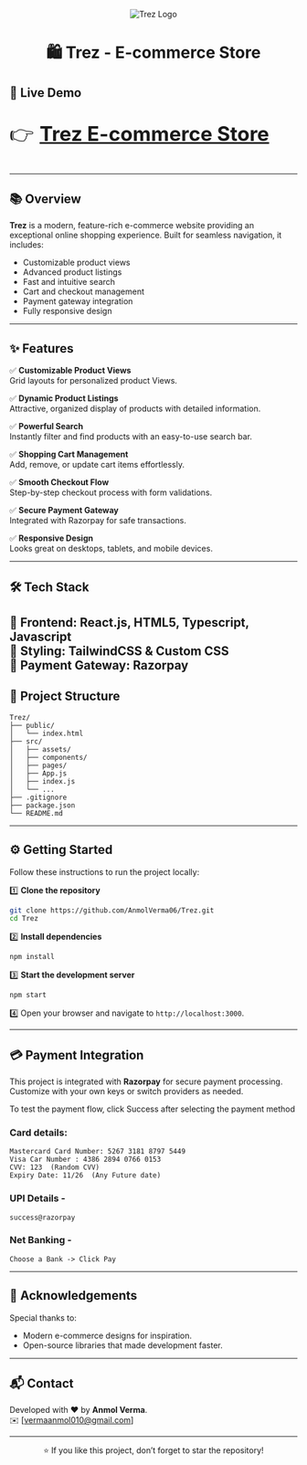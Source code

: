 
<p align="center">
  <img src="https://img.shields.io/badge/Trez-Ecommerce-blueviolet?style=for-the-badge&logo=react" alt="Trez Logo">
</p>

<h1 align="center">🛍️ Trez - E-commerce Store</h1>

## 🚀 Live Demo

<p style="font-size: 2.5em;">
  👉 <a href="https://trez-ecommerce.netlify.app"><strong>Trez E-commerce Store</strong></a>
</p>

---

## 📚 Overview

**Trez** is a modern, feature-rich e-commerce website providing an exceptional online shopping experience. Built for seamless navigation, it includes:
- Customizable product views
- Advanced product listings
- Fast and intuitive search
- Cart and checkout management
- Payment gateway integration
- Fully responsive design

---

## ✨ Features

✅ **Customizable Product Views**  
Grid layouts for personalized product Views.

✅ **Dynamic Product Listings**  
Attractive, organized display of products with detailed information.

✅ **Powerful Search**  
Instantly filter and find products with an easy-to-use search bar.

✅ **Shopping Cart Management**  
Add, remove, or update cart items effortlessly.

✅ **Smooth Checkout Flow**  
Step-by-step checkout process with form validations.

✅ **Secure Payment Gateway**  
Integrated with Razorpay for safe transactions.

✅ **Responsive Design**  
Looks great on desktops, tablets, and mobile devices.

---

## 🛠️ Tech Stack

🔹 **Frontend:** React.js, HTML5, Typescript, Javascript   
🔹 **Styling:** TailwindCSS & Custom CSS  
🔹 **Payment Gateway:** Razorpay 
---

## 📂 Project Structure

```
Trez/
├── public/
│   └── index.html
├── src/
│   ├── assets/
│   ├── components/
│   ├── pages/
│   ├── App.js
│   ├── index.js
│   └── ...
├── .gitignore
├── package.json
└── README.md
```

---

## ⚙️ Getting Started

Follow these instructions to run the project locally:

1️⃣ **Clone the repository**
```bash
git clone https://github.com/AnmolVerma06/Trez.git
cd Trez
```

2️⃣ **Install dependencies**
```bash
npm install
```

3️⃣ **Start the development server**
```bash
npm start
```

4️⃣ Open your browser and navigate to `http://localhost:3000`.

---

## 💳 Payment Integration

This project is integrated with **Razorpay** for secure payment processing. Customize with your own keys or switch providers as needed.

To test the payment flow, click Success after selecting the payment method

### Card details:
```
Mastercard Card Number: 5267 3181 8797 5449
Visa Car Number : 4386 2894 0766 0153
CVV: 123  (Random CVV)
Expiry Date: 11/26  (Any Future date)

```

### UPI Details  - 

```
success@razorpay 
```

### Net Banking - 

```
Choose a Bank -> Click Pay
```


---

## 🙌 Acknowledgements

Special thanks to:
- Modern e-commerce designs for inspiration.
- Open-source libraries that made development faster.

---

## 📬 Contact

Developed with ❤️ by **Anmol Verma**.  
✉️ [vermaanmol010@gmail.com]  

---

<p align="center">
  ⭐️ If you like this project, don’t forget to star the repository!
</p>
